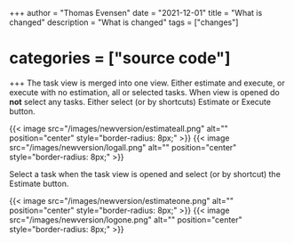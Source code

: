 +++
author = "Thomas Evensen"
date = "2021-12-01"
title =  "What is changed"
description = "What is changed"
tags = ["changes"]
# categories = ["source code"]
+++
The task view is merged into one view. Either estimate and execute, or execute with no estimation, all or selected tasks. When view is opened do **not** select any tasks. Either select (or by shortcuts) Estimate or Execute button.

{{< image src="/images/newversion/estimateall.png" alt="" position="center" style="border-radius: 8px;" >}}
{{< image src="/images/newversion/logall.png" alt="" position="center" style="border-radius: 8px;" >}}

Select a task when the task view is opened and select (or by shortcut) the Estimate button.

{{< image src="/images/newversion/estimateone.png" alt="" position="center" style="border-radius: 8px;" >}}
{{< image src="/images/newversion/logone.png" alt="" position="center" style="border-radius: 8px;" >}}
